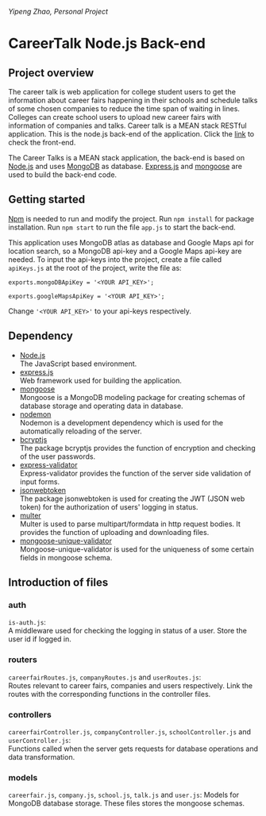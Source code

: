 *Yipeng Zhao, Personal Project*
# CareerTalk Node.js Back-end
## Project overview
The career talk is web application for college student users to get the information about career fairs happening in their schools and schedule talks of some chosen companies to reduce the time span of waiting in lines. Colleges can create school users to upload new career fairs with information of companies and talks. Career talk is a MEAN stack RESTful application. This is the node.js back-end of the application. Click the [link](https://github.com/qio1112/career-talk-frontend) to check the front-end.

The Career Talks is a MEAN stack application, the back-end is based on [Node.js](https://nodejs.org/en/) and uses [MongoDB](https://www.mongodb.com/) as database. [Express.js](https://expressjs.com/) and [mongoose](https://mongoosejs.com) are used to build the back-end code.

## Getting started
[Npm](https://www.npmjs.com/get-npm) is needed to run and modify the project. Run `npm install` for package installation. Run `npm start` to run the file `app.js` to start the back-end.

This application uses MongoDB atlas as database and Google Maps api for location search, so a MongoDB api-key and a Google Maps api-key are needed. To input the api-keys into the project, create a file called `apiKeys.js` at the root of the project, write the file as:
```
exports.mongoDBApiKey = '<YOUR API_KEY>';

exports.googleMapsApiKey = '<YOUR API_KEY>';
```
Change `'<YOUR API_KEY>'` to your api-keys respectively.

## Dependency
- [Node.js](https://nodejs.org/en/)  
The JavaScript based environment.
- [express.js](https://expressjs.com/)  
Web framework used for building the application.
- [mongoose](https://mongoosejs.com)  
Mongoose is a MongoDB modeling package for creating schemas of database storage and operating data in database.
- [nodemon](https://nodemon.io/)  
Nodemon is a development dependency which is used for the automatically reloading of the server.
- [bcryptjs](https://www.npmjs.com/package/bcryptjs)  
The package bcryptjs provides the function of encryption and checking of the user passwords.
- [express-validator](https://express-validator.github.io/docs/)  
Express-validator provides the function of the server side validation of input forms.
- [jsonwebtoken](https://www.npmjs.com/package/jsonwebtoken)  
The package jsonwebtoken is used for creating the JWT (JSON web token) for the authorization of users' logging in status.
- [multer](https://www.npmjs.com/package/multer)  
Multer is used to parse multipart/formdata in http request bodies. It provides the function of uploading and downloading files.
- [mongoose-unique-validator](https://www.npmjs.com/package/mongoose-unique-validator)  
Mongoose-unique-validator is used for the uniqueness of some certain fields in mongoose schema.

## Introduction of files
### auth
`is-auth.js`:    
A middleware used for checking the logging in status of a user. Store the user id if logged in.
### routers
`careerfairRoutes.js`, `companyRoutes.js` and `userRoutes.js`:  
Routes relevant to career fairs, companies and users respectively. Link the routes with the corresponding functions in the controller files.
### controllers
`careerfairController.js`, `companyController.js`, `schoolController.js` and `userController.js`:  
Functions called when the server gets requests for database operations and data transformation.
### models
`careerfair.js`, `company.js`, `school.js`, `talk.js` and `user.js`:
Models for MongoDB database storage. These files stores the mongoose schemas.
